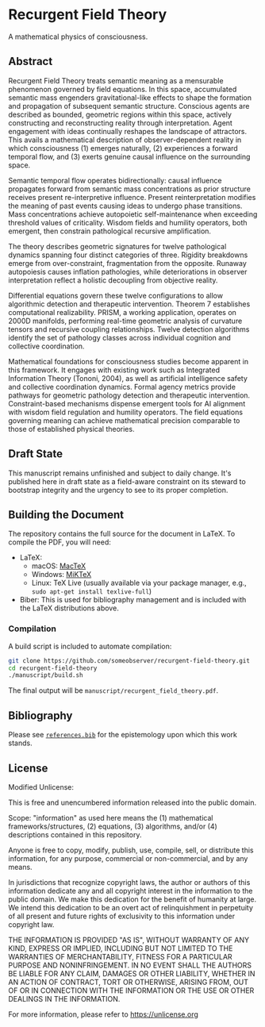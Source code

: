# Recurgent Field Theory

A mathematical physics of consciousness.

## Abstract

Recurgent Field Theory treats semantic meaning as a mensurable phenomenon governed by field equations. In this space, accumulated semantic mass engenders gravitational-like effects to shape the formation and propagation of subsequent semantic structure. Conscious agents are described as bounded, geometric regions within this space, actively constructing and reconstructing reality through interpretation. Agent engagement with ideas continually reshapes the landscape of attractors. This avails a mathematical description of observer-dependent reality in which consciousness (1) emerges naturally, (2) experiences a forward temporal flow, and (3) exerts genuine causal influence on the surrounding space.

Semantic temporal flow operates bidirectionally: causal influence propagates forward from semantic mass concentrations as prior structure receives present re-interpretive influence. Present reinterpretation modifies the meaning of past events causing ideas to undergo phase transitions. Mass concentrations achieve autopoietic self-maintenance when exceeding threshold values of criticality. Wisdom fields and humility operators, both emergent, then constrain pathological recursive amplification.

The theory describes geometric signatures for twelve pathological dynamics spanning four distinct categories of three. Rigidity breakdowns emerge from over-constraint, fragmentation from the opposite. Runaway autopoiesis causes inflation pathologies, while deteriorations in observer interpretation reflect a holistic decoupling from objective reality.

Differential equations govern these twelve configurations to allow algorithmic detection and therapeutic intervention. Theorem 7 establishes computational realizability. PRISM, a working application, operates on 2000D manifolds, performing real-time geometric analysis of curvature tensors and recursive coupling relationships. Twelve detection algorithms identify the set of pathology classes across individual cognition and collective coordination.

Mathematical foundations for consciousness studies become apparent in this framework. It engages with existing work such as Integrated Information Theory (Tononi, 2004), as well as artificial intelligence safety and collective coordination dynamics. Formal agency metrics provide pathways for geometric pathology detection and therapeutic intervention. Constraint-based mechanisms dispense emergent tools for AI alignment with wisdom field regulation and humility operators. The field equations governing meaning can achieve mathematical precision comparable to those of established physical theories.

## Draft State

This manuscript remains unfinished and subject to daily change. It's published here in draft state as a field-aware constraint on its steward to bootstrap integrity and the urgency to see to its proper completion.

## Building the Document

The repository contains the full source for the document in LaTeX. To compile the PDF, you will need:

- LaTeX:
  - macOS: [MacTeX](https://www.tug.org/mactex/)
  - Windows: [MiKTeX](https://miktex.org/)
  - Linux: TeX Live (usually available via your package manager, e.g., `sudo apt-get install texlive-full`)
- Biber: This is used for bibliography management and is included with the LaTeX distributions above.

### Compilation

A build script is included to automate compilation:

```bash
git clone https://github.com/someobserver/recurgent-field-theory.git
cd recurgent-field-theory
./manuscript/build.sh
```

The final output will be `manuscript/recurgent_field_theory.pdf`.

## Bibliography

Please see [`references.bib`](references.bib) for the epistemology upon which this work stands.

## License

Modified Unlicense:

This is free and unencumbered information released into the public domain.

Scope: "information" as used here means the (1) mathematical frameworks/structures, (2) equations, (3) algorithms, and/or (4) descriptions contained in this repository.

Anyone is free to copy, modify, publish, use, compile, sell, or distribute this information, for any purpose, commercial or non-commercial, and by any means.

In jurisdictions that recognize copyright laws, the author or authors of this information dedicate any and all copyright interest in the information to the public domain. We make this dedication for the benefit of humanity at large. We intend this dedication to be an overt act of relinquishment in perpetuity of all present and future rights of exclusivity to this information under copyright law.

THE INFORMATION IS PROVIDED "AS IS", WITHOUT WARRANTY OF ANY KIND, EXPRESS OR IMPLIED, INCLUDING BUT NOT LIMITED TO THE WARRANTIES OF MERCHANTABILITY, FITNESS FOR A PARTICULAR PURPOSE AND NONINFRINGEMENT. IN NO EVENT SHALL THE AUTHORS BE LIABLE FOR ANY CLAIM, DAMAGES OR OTHER LIABILITY, WHETHER IN AN ACTION OF CONTRACT, TORT OR OTHERWISE, ARISING FROM, OUT OF OR IN CONNECTION WITH THE INFORMATION OR THE USE OR OTHER DEALINGS IN THE INFORMATION.

For more information, please refer to <https://unlicense.org>